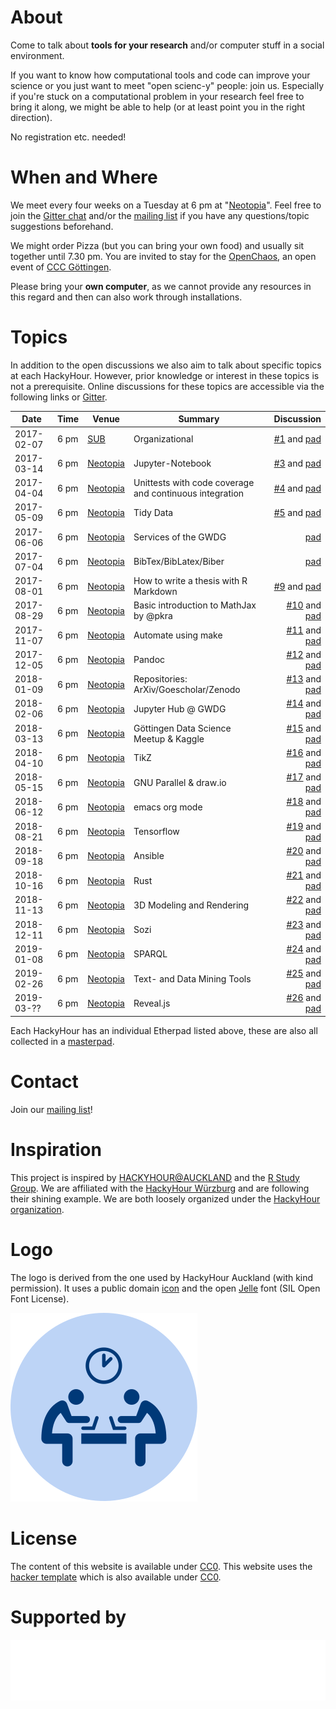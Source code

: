 # About
Come to talk about **tools for your research** and/or computer stuff in a social environment.

If you want to know how computational tools and code can improve your science or you just want to meet "open scienc-y" people: join us. Especially if you're stuck on a computational problem in your research feel free to bring it along, we might be able to help (or at least point you in the right direction).

No registration etc. needed!

# When and Where
We meet every four weeks on a Tuesday at 6 pm at "[Neotopia](https://cccgoe.de/wiki/Neotopia)". Feel free to join the [Gitter chat](https://gitter.im/HackyHour/Goettingen?utm_source=share-link&utm_medium=link&utm_campaign=share-link) and/or the [mailing list](https://listserv.gwdg.de/mailman/listinfo/hackyhour) if you have any questions/topic suggestions beforehand.

We might order Pizza (but you can bring your own food) and usually sit together until 7.30 pm. You are invited to stay for the [OpenChaos](https://cccgoe.de/wiki/OpenChaos), an open event of [CCC Göttingen](https://cccgoe.de/wiki/Hauptseite).

Please bring your **own computer**, as we cannot provide any resources in this regard and then can also work through installations.

# Topics
In addition to the open discussions we also aim to talk about specific topics at each HackyHour. However, prior knowledge or interest in these topics is not a prerequisite. Online discussions for these topics are accessible via the following links or [Gitter](https://gitter.im/HackyHour/Goettingen?utm_source=share-link&utm_medium=link&utm_campaign=share-link).

| Date | Time | Venue | Summary      | Discussion |
| --------- | ------ | ------| -------------| ----------:|
| 2017-02-07 | 6 pm | [SUB](https://www.sub.uni-goettingen.de/sub-aktuell/) | Organizational | [#1](https://github.com/HackyHour/Goettingen/issues/1) and [pad](http://etherpad.gwdg.de/p/HackyHourGoettingen_2017-02-07) |
| 2017-03-14 | 6 pm | [Neotopia](https://cccgoe.de/wiki/Neotopia) | Jupyter-Notebook | [#3](https://github.com/HackyHour/Goettingen/issues/3) and [pad](http://etherpad.gwdg.de/p/HackyHourGoettingen_2017-03-14) |
| 2017-04-04 | 6 pm | [Neotopia](https://cccgoe.de/wiki/Neotopia) | Unittests with code coverage and continuous integration  | [#4](https://github.com/HackyHour/Goettingen/issues/4) and [pad](http://etherpad.gwdg.de/p/HackyHourGoettingen_2017-04-04) |
| 2017-05-09 | 6 pm | [Neotopia](https://cccgoe.de/wiki/Neotopia) | Tidy Data | [#5](https://github.com/HackyHour/Goettingen/issues/5) and [pad](http://etherpad.gwdg.de/p/HackyHourGoettingen_2017-05-09) |
| 2017-06-06 | 6 pm | [Neotopia](https://cccgoe.de/wiki/Neotopia) | Services of the GWDG | [pad](http://etherpad.gwdg.de/p/HackyHourGoettingen_2017-06-06) |
| 2017-07-04 | 6 pm | [Neotopia](https://cccgoe.de/wiki/Neotopia) | BibTex/BibLatex/Biber | [pad](http://etherpad.gwdg.de/p/HackyHourGoettingen_2017-07-04) |
| 2017-08-01 | 6 pm | [Neotopia](https://cccgoe.de/wiki/Neotopia) | How to write a thesis with R Markdown | [#9](https://github.com/HackyHour/Goettingen/issues/9) and [pad](http://etherpad.gwdg.de/p/HackyHourGoettingen_2017-08-01) |
| 2017-08-29 | 6 pm | [Neotopia](https://cccgoe.de/wiki/Neotopia) | Basic introduction to MathJax by @pkra| [#10](https://github.com/HackyHour/Goettingen/issues/10) and [pad](http://etherpad.gwdg.de/p/HackyHourGoettingen_2017-08-29) |
| 2017-11-07 | 6 pm | [Neotopia](https://cccgoe.de/wiki/Neotopia) | Automate using make| [#11](https://github.com/HackyHour/Goettingen/issues/11) and [pad](http://etherpad.gwdg.de/p/HackyHourGoettingen_2017-09-26) |
| 2017-12-05 | 6 pm | [Neotopia](https://cccgoe.de/wiki/Neotopia) | Pandoc | [#12](https://github.com/HackyHour/Goettingen/issues/12) and [pad](http://etherpad.gwdg.de/p/HackyHourGoettingen_2017-12-05) |
| 2018-01-09 | 6 pm | [Neotopia](https://cccgoe.de/wiki/Neotopia) | Repositories: ArXiv/Goescholar/Zenodo | [#13](https://github.com/HackyHour/Goettingen/issues/13) and [pad](http://etherpad.gwdg.de/p/HackyHourGoettingen_2018-01-09) |
| 2018-02-06 | 6 pm | [Neotopia](https://cccgoe.de/wiki/Neotopia) | Jupyter Hub @ GWDG | [#14](https://github.com/HackyHour/Goettingen/issues/14) and [pad](http://etherpad.gwdg.de/p/HackyHourGoettingen_2018-2-06) |
| 2018-03-13 | 6 pm | [Neotopia](https://cccgoe.de/wiki/Neotopia) | Göttingen Data Science Meetup & Kaggle | [#15](https://github.com/HackyHour/Goettingen/issues/15) and [pad](http://etherpad.gwdg.de/p/HackyHourGoettingen_2018-3-13) |
| 2018-04-10 | 6 pm | [Neotopia](https://cccgoe.de/wiki/Neotopia) | TikZ | [#16](https://github.com/HackyHour/Goettingen/issues/16) and [pad](http://etherpad.gwdg.de/p/HackyHourGoettingen_2018-4-10) |
| 2018-05-15 | 6 pm | [Neotopia](https://cccgoe.de/wiki/Neotopia) | GNU Parallel & draw.io | [#17](https://github.com/HackyHour/Goettingen/issues/17) and [pad](http://etherpad.gwdg.de/p/HackyHourGoettingen_2018-5-15) |
| 2018-06-12 | 6 pm | [Neotopia](https://cccgoe.de/wiki/Neotopia) | emacs org mode| [#18](https://github.com/HackyHour/Goettingen/issues/18) and [pad](http://etherpad.gwdg.de/p/HackyHourGoettingen_2018-6-12) |
| 2018-08-21 | 6 pm | [Neotopia](https://cccgoe.de/wiki/Neotopia) | Tensorflow| [#19](https://github.com/HackyHour/Goettingen/issues/19) and [pad](http://etherpad.gwdg.de/p/HackyHourGoettingen_2018-08-21) |
| 2018-09-18 | 6 pm | [Neotopia](https://cccgoe.de/wiki/Neotopia) | Ansible | [#20](https://github.com/HackyHour/Goettingen/issues/20) and [pad](http://etherpad.gwdg.de/p/HackyHourGoettingen_2018-09-18) |
| 2018-10-16 | 6 pm | [Neotopia](https://cccgoe.de/wiki/Neotopia) | Rust | [#21](https://github.com/HackyHour/Goettingen/issues/21) and [pad](http://etherpad.gwdg.de/p/HackyHourGoettingen_2018-10-16) |
| 2018-11-13 | 6 pm | [Neotopia](https://cccgoe.de/wiki/Neotopia) | 3D Modeling and Rendering | [#22](https://github.com/HackyHour/Goettingen/issues/22) and [pad](http://etherpad.gwdg.de/p/HackyHourGoettingen_2018-11-13) |
| 2018-12-11 | 6 pm | [Neotopia](https://cccgoe.de/wiki/Neotopia) | Sozi | [#23](https://github.com/HackyHour/Goettingen/issues/23) and [pad](http://etherpad.gwdg.de/p/HackyHourGoettingen_2018-12-11) |
| 2019-01-08 | 6 pm | [Neotopia](https://cccgoe.de/wiki/Neotopia) | SPARQL | [#24](https://github.com/HackyHour/Goettingen/issues/24) and [pad](http://etherpad.gwdg.de/p/HackyHourGoettingen_2019-01-08) |
| 2019-02-26 | 6 pm | [Neotopia](https://cccgoe.de/wiki/Neotopia) | Text- and Data Mining Tools | [#25](https://github.com/HackyHour/Goettingen/issues/25) and [pad](http://etherpad.gwdg.de/p/HackyHourGoettingen_2019-02-26) |
| 2019-03-??| 6 pm | [Neotopia](https://cccgoe.de/wiki/Neotopia) | Reveal.js | [#26](https://github.com/HackyHour/Goettingen/issues/26) and [pad](http://etherpad.gwdg.de/p/HackyHourGoettingen_2019-03-??) |

Each HackyHour has an individual Etherpad listed above, these are also all collected in a [masterpad](http://etherpad.gwdg.de/p/HackyHourGoettingen).

# Contact 
Join our [mailing list](https://listserv.gwdg.de/mailman/listinfo/hackyhour)! 

# Inspiration
This project is inspired by [HACKYHOUR@AUCKLAND](https://uoa-eresearch.github.io/HackyHour/) and the [R Study Group](http://minisciencegirl.github.io/studyGroup/). We are affiliated with the [HackyHour Würzburg](https://hackyhour.github.io/Wuerzburg/) and are following their shining example. We are both loosely organized under the [HackyHour organization](https://hackyhour.github.io/).

# Logo
The logo is derived from the one used by HackyHour Auckland (with kind permission).
It uses a public domain <a href="https://thenounproject.com/search/?q=hackathon&i=6324">icon</a> 
and the open <a href="https://fontlibrary.org/en/font/jellee-typeface">Jelle</a> font (SIL Open Font License).

![Logo HackyHour](logo/hackyhour.svg "Logo HackyHour")

# License
The content of this website is available under [CC0](LICENSE).
This website uses the [hacker template](https://github.com/pages-themes/hacker/) which is also available under [CC0](https://creativecommons.org/publicdomain/zero/1.0/legalcode).

# Supported by
![Logo SUB Göttingen](logo/GAU-SUB_weiss.png "SUB Göttingen")
